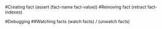 #Creating fact
    (assert (fact-name fact-value))
#Removing fact
    (retract fact-indexes)

#Debugging
##Watching facts
    (watch facts) / (unwatch facts)